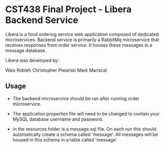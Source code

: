 # CST438 Final Project - Libera Backend Service

Libera is a food ordering service web application composed of dedicated 
microservices. Backend service is primarily a RabbitMq microservice that
receives responses from order service. It houses these messages in a message
database.

Libera was developed by:

Wais Robleh
Christopher Piwarski
Mark Mariscal


## Usage

* The backend microservice should be ran after running order microservice.

* The application.properties file will need to be changed to contain your
MySQL database username and password.

* In the resources folder is a message.sql file. On each run this should
automatically create a schema called 'message'.
All messages will be housed in this schema in a table called 'message'.
